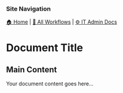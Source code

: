 <!-- description: Documentation about Document Title for Your Organization. -->

### Site Navigation
[🏠 Home](../../../README.md) | [📂 All Workflows](../../../users/users.md) | [⚙ IT Admin Docs](../../README.md)

# Document Title

## Main Content
Your document content goes here...